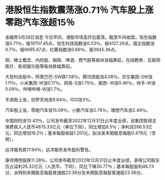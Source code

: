 # 港股恒生指数震荡涨0.71％ 汽车股上涨零跑汽车涨超15％

金融界3月28日消息
今日早间，港股市场高开后震荡，截至午间收盘，恒生指数涨0.71％，报19707.45点，恒生科技指数涨0.53％，报4127.29点，国企指数涨0.7％，报6695.47点，红筹指数涨0.66％，报3945.36点。

铜、稀土概念、内险股、钢铁、啤酒、燃气股等板块涨幅靠前，在线教育、互联网医疗、影视娱乐股等板块跌幅靠前。

大型科技股中，阿里巴巴-SW跌1.58％，腾讯控股涨4.08％，京东集团-SW涨1.11％，小米集团-W涨0.17％，网易-S涨1.75％，美团-
W涨0.46％，快手-W涨0.09％，哔哩哔哩-W涨1.7％。

手游股上涨，创梦天地涨9.84％，IGG涨3％。

汽车股上涨，零跑汽车涨15.09％，小鹏汽车涨2.76％，理想汽车涨2.49％。

中国财险涨10.43％，公司发布截至2022年12月31日止年度业绩，该集团取得总保费收入人民币4875.33亿元（单位下同），同比增加8.5％；净利润266.53亿元，同比增加19.2％；基本每股收益1.201元，拟派发末期股息每股0.478元（含税）。

远洋服务跌17.94％，远洋服务发布盈利警告。

康师傅控股跌11.28％，公司发布截至2022年12月31日止年度业绩，录得公司股东应占溢利26.32亿元（人民币，下同），同比下降30.77％；基本每股盈利46.73分，派特别末期股息每股普通股23.36分及末期股息每股普通股23.36分。

